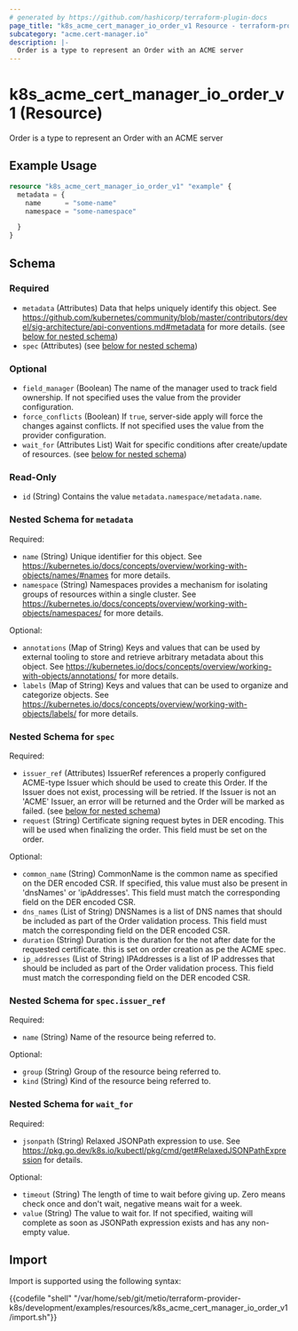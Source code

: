 ```yaml
---
# generated by https://github.com/hashicorp/terraform-plugin-docs
page_title: "k8s_acme_cert_manager_io_order_v1 Resource - terraform-provider-k8s"
subcategory: "acme.cert-manager.io"
description: |-
  Order is a type to represent an Order with an ACME server
---
```


# k8s_acme_cert_manager_io_order_v1 (Resource)

Order is a type to represent an Order with an ACME server

## Example Usage

```terraform
resource "k8s_acme_cert_manager_io_order_v1" "example" {
  metadata = {
    name      = "some-name"
    namespace = "some-namespace"

  }
}
```

<!-- schema generated by tfplugindocs -->
## Schema

### Required

- `metadata` (Attributes) Data that helps uniquely identify this object. See https://github.com/kubernetes/community/blob/master/contributors/devel/sig-architecture/api-conventions.md#metadata for more details. (see [below for nested schema](#nestedatt--metadata))
- `spec` (Attributes) (see [below for nested schema](#nestedatt--spec))

### Optional

- `field_manager` (Boolean) The name of the manager used to track field ownership. If not specified uses the value from the provider configuration.
- `force_conflicts` (Boolean) If `true`, server-side apply will force the changes against conflicts. If not specified uses the value from the provider configuration.
- `wait_for` (Attributes List) Wait for specific conditions after create/update of resources. (see [below for nested schema](#nestedatt--wait_for))

### Read-Only

- `id` (String) Contains the value `metadata.namespace/metadata.name`.

<a id="nestedatt--metadata"></a>
### Nested Schema for `metadata`

Required:

- `name` (String) Unique identifier for this object. See https://kubernetes.io/docs/concepts/overview/working-with-objects/names/#names for more details.
- `namespace` (String) Namespaces provides a mechanism for isolating groups of resources within a single cluster. See https://kubernetes.io/docs/concepts/overview/working-with-objects/namespaces/ for more details.

Optional:

- `annotations` (Map of String) Keys and values that can be used by external tooling to store and retrieve arbitrary metadata about this object. See https://kubernetes.io/docs/concepts/overview/working-with-objects/annotations/ for more details.
- `labels` (Map of String) Keys and values that can be used to organize and categorize objects. See https://kubernetes.io/docs/concepts/overview/working-with-objects/labels/ for more details.


<a id="nestedatt--spec"></a>
### Nested Schema for `spec`

Required:

- `issuer_ref` (Attributes) IssuerRef references a properly configured ACME-type Issuer which should be used to create this Order. If the Issuer does not exist, processing will be retried. If the Issuer is not an 'ACME' Issuer, an error will be returned and the Order will be marked as failed. (see [below for nested schema](#nestedatt--spec--issuer_ref))
- `request` (String) Certificate signing request bytes in DER encoding. This will be used when finalizing the order. This field must be set on the order.

Optional:

- `common_name` (String) CommonName is the common name as specified on the DER encoded CSR. If specified, this value must also be present in 'dnsNames' or 'ipAddresses'. This field must match the corresponding field on the DER encoded CSR.
- `dns_names` (List of String) DNSNames is a list of DNS names that should be included as part of the Order validation process. This field must match the corresponding field on the DER encoded CSR.
- `duration` (String) Duration is the duration for the not after date for the requested certificate. this is set on order creation as pe the ACME spec.
- `ip_addresses` (List of String) IPAddresses is a list of IP addresses that should be included as part of the Order validation process. This field must match the corresponding field on the DER encoded CSR.

<a id="nestedatt--spec--issuer_ref"></a>
### Nested Schema for `spec.issuer_ref`

Required:

- `name` (String) Name of the resource being referred to.

Optional:

- `group` (String) Group of the resource being referred to.
- `kind` (String) Kind of the resource being referred to.



<a id="nestedatt--wait_for"></a>
### Nested Schema for `wait_for`

Required:

- `jsonpath` (String) Relaxed JSONPath expression to use. See https://pkg.go.dev/k8s.io/kubectl/pkg/cmd/get#RelaxedJSONPathExpression for details.

Optional:

- `timeout` (String) The length of time to wait before giving up. Zero means check once and don't wait, negative means wait for a week.
- `value` (String) The value to wait for. If not specified, waiting will complete as soon as JSONPath expression exists and has any non-empty value.

## Import

Import is supported using the following syntax:

{{codefile "shell" "/var/home/seb/git/metio/terraform-provider-k8s/development/examples/resources/k8s_acme_cert_manager_io_order_v1/import.sh"}}
